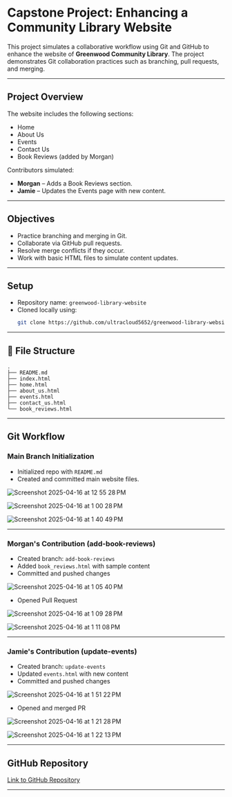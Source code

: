 # Capstone Project: Enhancing a Community Library Website

This project simulates a collaborative workflow using Git and GitHub to enhance the website of **Greenwood Community Library**. The project demonstrates Git collaboration practices such as branching, pull requests, and merging.

---

## Project Overview

The website includes the following sections:

- Home
- About Us
- Events
- Contact Us
- Book Reviews (added by Morgan)

Contributors simulated:
- **Morgan** – Adds a Book Reviews section.
- **Jamie** – Updates the Events page with new content.

---

## Objectives

- Practice branching and merging in Git.
- Collaborate via GitHub pull requests.
- Resolve merge conflicts if they occur.
- Work with basic HTML files to simulate content updates.

---

## Setup

- Repository name: `greenwood-library-website`
- Cloned locally using:
  ```bash
  git clone https://github.com/ultracloud5652/greenwood-library-website.git
  ```

---

## 📁 File Structure

```
.
├── README.md
├── index.html
├── home.html
├── about_us.html
├── events.html
├── contact_us.html
└── book_reviews.html
```

---

## Git Workflow

### Main Branch Initialization
- Initialized repo with `README.md`
- Created and committed main website files.

![Screenshot 2025-04-16 at 12 55 28 PM](https://github.com/user-attachments/assets/e5201f7b-6c46-408a-b025-d1cca80eb832)

![Screenshot 2025-04-16 at 1 00 28 PM](https://github.com/user-attachments/assets/e85d55bd-8d01-43af-8d5d-d54c1e8ee4c8)

![Screenshot 2025-04-16 at 1 40 49 PM](https://github.com/user-attachments/assets/acb6aa3e-335c-467e-a678-740fb4940f35)

---

### Morgan's Contribution (add-book-reviews)

- Created branch: `add-book-reviews`
- Added `book_reviews.html` with sample content
- Committed and pushed changes

![Screenshot 2025-04-16 at 1 05 40 PM](https://github.com/user-attachments/assets/f51dcdce-7b09-4720-8af3-400afee76a89)

- Opened Pull Request

![Screenshot 2025-04-16 at 1 09 28 PM](https://github.com/user-attachments/assets/02ad77e7-6e91-4f35-9347-a67fb6d8aee6)

![Screenshot 2025-04-16 at 1 11 08 PM](https://github.com/user-attachments/assets/efb03a26-8811-45e5-8cf4-a0983d8d34b6)

---

### Jamie's Contribution (update-events)

- Created branch: `update-events`
- Updated `events.html` with new content
- Committed and pushed changes

![Screenshot 2025-04-16 at 1 51 22 PM](https://github.com/user-attachments/assets/e93f47d0-7b9e-4887-8246-3bbb2f663478)

- Opened and merged PR

![Screenshot 2025-04-16 at 1 21 28 PM](https://github.com/user-attachments/assets/fa7693a4-e4a0-4243-a6f2-8728bb837d5f)

![Screenshot 2025-04-16 at 1 22 13 PM](https://github.com/user-attachments/assets/86fc8675-9fdd-465f-94af-0efe0ffc96e2)

---

## GitHub Repository

[Link to GitHub Repository](https://github.com/ultracloud5652/greenwood-library-website)

---
